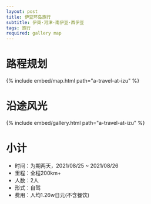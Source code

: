 ```yaml
---
layout: post
title: 伊豆环岛旅行
subtitle: 伊東·河津·南伊豆·西伊豆
tags: 旅行
required: gallery map
---
```


# 路程规划

{% include embed/map.html path="a-travel-at-izu" %}

# 沿途风光

{% include embed/gallery.html path="a-travel-at-izu" %}

# 小计

- 时间：为期两天，2021/08/25 ~ 2021/08/26
- 里程：全程200km+
- 人数：2人
- 形式：自驾
- 费用：人均1.26w日元(不含餐饮)
